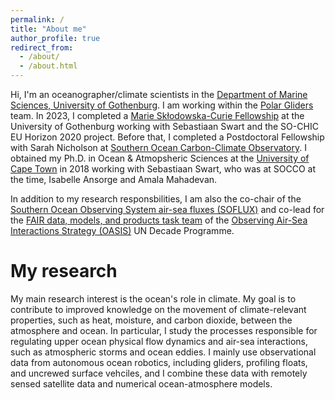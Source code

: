 ```yaml
---
permalink: /
title: "About me"
author_profile: true
redirect_from: 
  - /about/
  - /about.html
---
```


Hi, I'm an oceanographer/climate scientists in the [Department of Marine Sciences, University of Gothenburg](https://www.gu.se/en/marina-vetenskaper). I am working within the [Polar Gliders](www.sebswart.com) team. In 2023, I completed a [Marie Skłodowska-Curie Fellowship](https://cordis.europa.eu/project/id/101032683/reporting) at the University of Gothenburg working with Sebastiaan Swart and the SO-CHIC EU Horizon 2020 project. Before that, I completed a Postdoctoral Fellowship with Sarah Nicholson at [Southern Ocean Carbon-Climate Observatory](http://socco.org.za/). I obtained my Ph.D. in Ocean & Atmopsheric Sciences at the [University of Cape Town](https://science.uct.ac.za/department-oceanography) in 2018 working with Sebastiaan Swart, who was at SOCCO at the time, Isabelle Ansorge and Amala Mahadevan. 

In addition to my research responsbilities, I am also the co-chair of the [Southern Ocean Observing System air-sea fluxes (SOFLUX)](https://soos.aq/activities/cwg/soflux) and co-lead for the [FAIR data, models, and products task team](https://airseaobs.org/FAIR-data) of the [Observing Air-Sea Interactions Strategy (OASIS)](https://airseaobs.org/) UN Decade Programme.

My research
======
My main research interest is the ocean's role in climate. My goal is to contribute to improved knowledge on the movement of climate-relevant properties, such as heat, moisture, and carbon dioxide, between the atmosphere and ocean. In particular, I study the processes responsible for regulating upper ocean physical flow dynamics and air-sea interactions, such as atmospheric storms and ocean eddies. I mainly use observational data from autonomous ocean robotics, including gliders, profiling floats, and uncrewed surface vehciles, and I combine these data with remotely sensed satellite data and numerical ocean-atmosphere models. 

